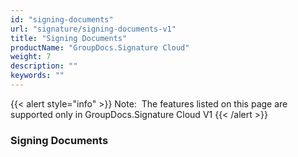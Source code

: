 ```yaml
---
id: "signing-documents"
url: "signature/signing-documents-v1"
title: "Signing Documents"
productName: "GroupDocs.Signature Cloud"
weight: 7
description: ""
keywords: ""
---
```


{{< alert style="info" >}}
Note:  The features listed on this page are supported only in GroupDocs.Signature Cloud V1
{{< /alert >}}

### Signing Documents ###



